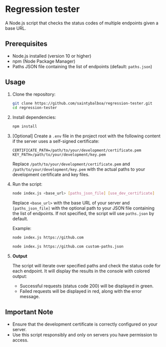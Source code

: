 # Regression tester

A Node.js script that checks the status codes of multiple endpoints given a base URL.

## Prerequisites

- Node.js installed (version 10 or higher)
- npm (Node Package Manager)
- Paths JSON file containing the list of endpoints (default: `paths.json`)

## Usage

1. Clone the repository:

   ```bash
   git clone https://github.com/saintybalboa/regression-tester.git
   cd regression-tester
   ```

2. Install dependencies:

   ```bash
   npm install
   ```

3. [Optional] Create a `.env` file in the project root with the following content if the server uses a self-signed certificate:

   ```env
   CERTIFICATE_PATH=/path/to/your/development/certificate.pem
   KEY_PATH=/path/to/your/development/key.pem
   ```

   Replace `/path/to/your/development/certificate.pem` and `/path/to/your/development/key.pem` with the actual paths to your development certificate and key files.

4. Run the script:

   ```bash
   node index.js <base_url> [paths_json_file] [use_dev_certificate]
   ```

   Replace `<base_url>` with the base URL of your server and `[paths_json_file]` with the optional path to your JSON file containing the list of endpoints. If not specified, the script will use `paths.json` by default.

   Example:

   ```bash
   node index.js https://github.com
   ```

   ```bash
   node index.js https://github.com custom-paths.json
   ```


5. **Output**

   The script will iterate over specified paths and check the status code for each endpoint. It will display the results in the console with colored output:

   - Successful requests (status code 200) will be displayed in green.
   - Failed requests will be displayed in red, along with the error message.

## Important Note

- Ensure that the development certificate is correctly configured on your server.
- Use this script responsibly and only on servers you have permission to access.
